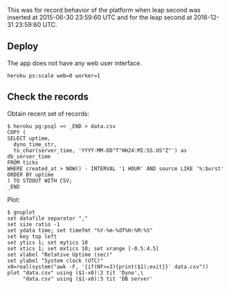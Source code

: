 This was for record behavior of the platform when leap second was inserted at 2015-06-30 23:59:60 UTC and for the leap second at 2016-12-31 23:59:60 UTC.

## Deploy
The app does not have any web user interface.

```
heroku ps:scale web=0 worker=1
```

## Check the records
Obtain recent set of records:

```
$ heroku pg:psql << _END > data.csv
COPY (
SELECT uptime,
  dyno_time_str,
  to_char(server_time, 'YYYY-MM-DD"T"HH24:MI:SS.US"Z"') as db_server_time
FROM ticks
WHERE created_at > NOW() - INTERVAL '1 HOUR' AND source LIKE '%:burst'
ORDER BY uptime
) TO STDOUT WITH CSV;
_END
```

Plot:

```
$ gnuplot
set datafile separator ","
set size ratio -1
set ydata time; set timefmt "%Y-%m-%dT%H:%M:%S"
set key top left
set ytics 1; set mytics 10
set xtics 1; set mxtics 10; set xrange [-0.5:4.5]
set xlabel "Relative Uptime (sec)"
set ylabel "System clock (UTC)"
x0=real(system("awk -F, '{if(NF>=3){print($1);exit}}' data.csv"))
plot "data.csv" using ($1-x0):2 tit 'Dyno',\
     "data.csv" using ($1-x0):3 tit 'DB server'
```
